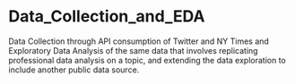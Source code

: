 # Data_Collection_and_EDA
Data Collection through API consumption of Twitter and NY Times and Exploratory Data Analysis of the same data that involves replicating professional data analysis on a topic, and extending the data exploration to include another public data source.
